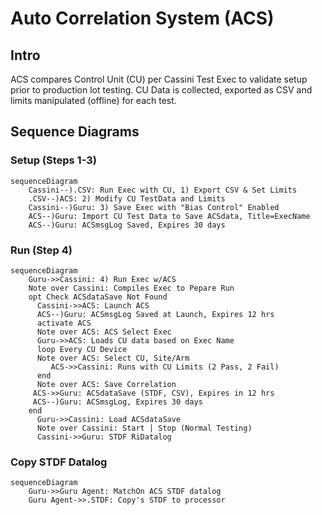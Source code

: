 # Auto Correlation System (ACS)

## Intro

ACS compares Control Unit (CU) per Cassini Test Exec to validate setup prior to production lot testing.  CU Data is collected, exported as CSV and limits manipulated (offline) for each test.

## Sequence Diagrams

### Setup (Steps 1-3)

```mermaid
sequenceDiagram
    Cassini--).CSV: Run Exec with CU, 1) Export CSV & Set Limits
    .CSV--)ACS: 2) Modify CU TestData and Limits
    Cassini--)Guru: 3) Save Exec with "Bias Control" Enabled
    ACS--)Guru: Import CU Test Data to Save ACSdata, Title=ExecName
    ACS--)Guru: ACSmsgLog Saved, Expires 30 days
```

### Run (Step 4)

```mermaid
sequenceDiagram
    Guru->>Cassini: 4) Run Exec w/ACS
    Note over Cassini: Compiles Exec to Pepare Run
    opt Check ACSdataSave Not Found
      Cassini->>ACS: Launch ACS
      ACS--)Guru: ACSmsgLog Saved at Launch, Expires 12 hrs
      activate ACS
      Note over ACS: ACS Select Exec
      Guru->>ACS: Loads CU data based on Exec Name
      loop Every CU Device
      Note over ACS: Select CU, Site/Arm
         ACS->>Cassini: Runs with CU Limits (2 Pass, 2 Fail)
      end
      Note over ACS: Save Correlation
     ACS->>Guru: ACSdataSave (STDF, CSV), Expires in 12 hrs
     ACS--)Guru: ACSmsgLog, Expires 30 days
    end
      Guru->>Cassini: Load ACSdataSave
      Note over Cassini: Start | Stop (Normal Testing) 
      Cassini->>Guru: STDF RiDatalog
```

### Copy STDF Datalog

```mermaid
sequenceDiagram
    Guru->>Guru Agent: MatchOn ACS STDF datalog
    Guru Agent->>.STDF: Copy's STDF to processor
```
